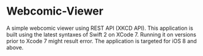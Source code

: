 # Webcomic-Viewer
A simple webcomic viewer using REST API (XKCD API).
This application is built using the latest syntaxes of Swift 2 on XCode 7. Running it on versions prior to Xcode 7 might result
error. The application is targeted for iOS 8 and above.
